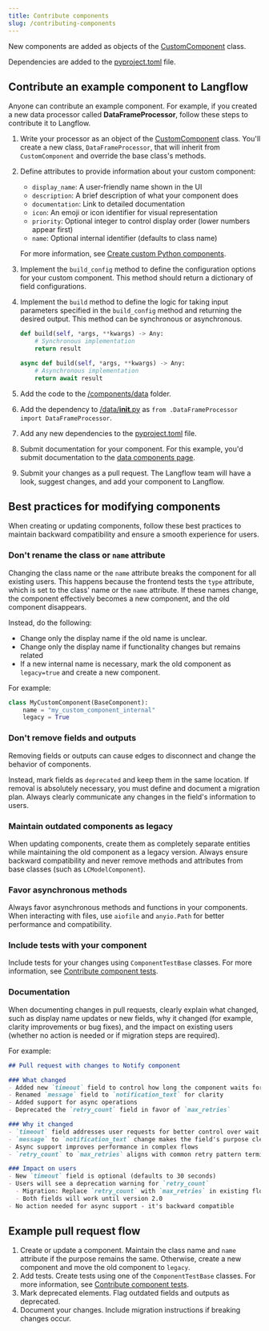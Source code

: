 ```yaml
---
title: Contribute components
slug: /contributing-components
---
```



New components are added as objects of the [CustomComponent](https://github.com/langflow-ai/langflow/blob/dev/src/backend/base/langflow/custom/custom_component/custom_component.py) class.

Dependencies are added to the [pyproject.toml](https://github.com/langflow-ai/langflow/blob/main/pyproject.toml#L148) file.

## Contribute an example component to Langflow

Anyone can contribute an example component. For example, if you created a new data processor called **DataFrameProcessor**, follow these steps to contribute it to Langflow.

1. Write your processor as an object of the [CustomComponent](https://github.com/langflow-ai/langflow/blob/dev/src/backend/base/langflow/custom/custom_component/custom_component.py) class. You'll create a new class, `DataFrameProcessor`, that will inherit from `CustomComponent` and override the base class's methods.

2. Define attributes to provide information about your custom component:
   * `display_name`: A user-friendly name shown in the UI
   * `description`: A brief description of what your component does
   * `documentation`: Link to detailed documentation
   * `icon`: An emoji or icon identifier for visual representation
   * `priority`: Optional integer to control display order (lower numbers appear first)
   * `name`: Optional internal identifier (defaults to class name)

    For more information, see [Create custom Python components](/components-custom-components).

3. Implement the `build_config` method to define the configuration options for your custom component. This method should return a dictionary of field configurations.

4. Implement the `build` method to define the logic for taking input parameters specified in the `build_config` method and returning the desired output. This method can be synchronous or asynchronous.
   ```python
   def build(self, *args, **kwargs) -> Any:
       # Synchronous implementation
       return result

   async def build(self, *args, **kwargs) -> Any:
       # Asynchronous implementation
       return await result
   ```

5. Add the code to the [/components/data](https://github.com/langflow-ai/langflow/tree/dev/src/backend/base/langflow/components/data) folder.

6. Add the dependency to [/data/__init__.py](https://github.com/langflow-ai/langflow/blob/dev/src/backend/base/langflow/components/data/__init__.py) as `from .DataFrameProcessor import DataFrameProcessor`.

7. Add any new dependencies to the [pyproject.toml](https://github.com/langflow-ai/langflow/blob/main/pyproject.toml#L148) file.

8. Submit documentation for your component. For this example, you'd submit documentation to the [data components page](https://github.com/langflow-ai/langflow/blob/main/docs/docs/Components/components-data.md).

9. Submit your changes as a pull request. The Langflow team will have a look, suggest changes, and add your component to Langflow.

## Best practices for modifying components

When creating or updating components, follow these best practices to maintain backward compatibility and ensure a smooth experience for users.

### Don't rename the class or `name` attribute

Changing the class name or the `name` attribute breaks the component for all existing users. This happens because the frontend tests the `type` attribute, which is set to the class' name or the `name` attribute. If these names change, the component effectively becomes a new component, and the old component disappears.

Instead, do the following:
* Change only the display name if the old name is unclear.
* Change only the display name if functionality changes but remains related
* If a new internal name is necessary, mark the old component as `legacy=true` and create a new component.

For example:
```python
class MyCustomComponent(BaseComponent):
    name = "my_custom_component_internal"
    legacy = True
```

### Don't remove fields and outputs

Removing fields or outputs can cause edges to disconnect and change the behavior of components.

Instead, mark fields as `deprecated` and keep them in the same location. If removal is absolutely necessary, you must define and document a migration plan. Always clearly communicate any changes in the field's information to users.

### Maintain outdated components as legacy

When updating components, create them as completely separate entities while maintaining the old component as a legacy version. Always ensure backward compatibility and never remove methods and attributes from base classes (such as `LCModelComponent`).

### Favor asynchronous methods

Always favor asynchronous methods and functions in your components. When interacting with files, use `aiofile` and `anyio.Path` for better performance and compatibility.

### Include tests with your component

Include tests for your changes using `ComponentTestBase` classes. For more information, see [Contribute component tests](/contributing-component-tests).

### Documentation

When documenting changes in pull requests, clearly explain what changed, such as display name updates or new fields, why it changed (for example, clarity improvements or bug fixes), and the impact on existing users (whether no action is needed or if migration steps are required).

For example:
```markdown
## Pull request with changes to Notify component

### What changed
- Added new `timeout` field to control how long the component waits for a response
- Renamed `message` field to `notification_text` for clarity
- Added support for async operations
- Deprecated the `retry_count` field in favor of `max_retries`

### Why it changed
- `timeout` field addresses user requests for better control over wait times
- `message` to `notification_text` change makes the field's purpose clearer
- Async support improves performance in complex flows
- `retry_count` to `max_retries` aligns with common retry pattern terminology

### Impact on users
- New `timeout` field is optional (defaults to 30 seconds)
- Users will see a deprecation warning for `retry_count`
  - Migration: Replace `retry_count` with `max_retries` in existing flows
  - Both fields will work until version 2.0
- No action needed for async support - it's backward compatible
```

## Example pull request flow

1. Create or update a component.
Maintain the class name and `name` attribute if the purpose remains the same.
Otherwise, create a new component and move the old component to `legacy`.
2. Add tests.
Create tests using one of the `ComponentTestBase` classes.
For more information, see [Contribute component tests](/contributing-component-tests).
3. Mark deprecated elements.
Flag outdated fields and outputs as deprecated.
4. Document your changes.
Include migration instructions if breaking changes occur.